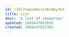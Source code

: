 ```yaml
---
id: r18l7nqeo4mxzs36n0my3kd
title: List
desc: 'a list of resources'
updated: 1680447063856
created: 1680447052385
---
```

